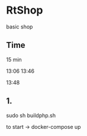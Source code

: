# RtShop
basic shop


## Time
15 min

13:06
13:46

13:48

## 1.
sudo sh buildphp.sh

to start -> docker-compose up
